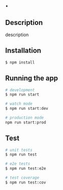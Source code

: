 # .

## Description

description

## Installation

```bash
$ npm install
```

## Running the app

```bash
# development
$ npm run start

# watch mode
$ npm run start:dev

# production mode
npm run start:prod
```

## Test

```bash
# unit tests
$ npm run test

# e2e tests
$ npm run test:e2e

# test coverage
$ npm run test:cov
```

